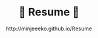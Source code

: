 <div align=center><h1>📝 Resume 📝 </h1></div>


<div align=center>http://minjeeeko.github.io/Resume</div>
 
    
